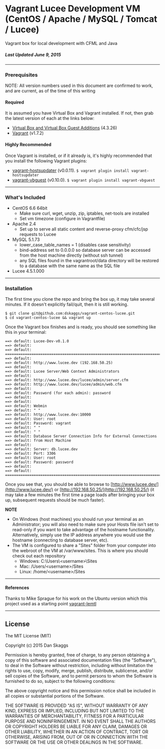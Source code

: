 # Vagrant Lucee Development VM (CentOS / Apache / MySQL / Tomcat / Lucee)
Vagrant box for local development with CFML and Java

##### Last Updated June 9, 2015
---

### Prerequisites
NOTE: All version numbers used in this document are confirmed to work, and are current, as of the time of this writing

#### Required
It is assumed you have Virtual Box and Vagrant installed. If not, then grab the latest version of each at the links below:
* [Virtual Box and Virtual Box Guest Additions](https://www.virtualbox.org/wiki/Downloads) (4.3.26)
* [Vagrant](https://www.vagrantup.com/downloads.html) (v1.7.2)

#### Highly Recommended
Once Vagrant is installed, or if it already is, it's highly recommended that you install the following Vagrant plugins:
* [vagrant-hostsupdater](https://github.com/cogitatio/vagrant-hostsupdater) (v0.0.11).
```$ vagrant plugin install vagrant-hostsupdater```
* [vagrant-vbguest](https://github.com/dotless-de/vagrant-vbguest) (v0.10.0).
```$ vagrant plugin install vagrant-vbguest```

---

### What's Included
* CentOS 6.6 64bit
	* Make sure curl, wget, unzip, zip, iptables, net-tools are installed
	* Set vm timezone (configure in Vagrantfile)
* Apache 2.4
	* Set up to serve all static content and reverse-proxy cfm/cfc/jsp requests to Lucee
* MySQL 5.1.73
	* lower_case_table_names = 1 (disables case sensitivity)
	* bind-address set to 0.0.0.0 so database server can be accessed from the host machine directly (without ssh tunnel)
	* any SQL files found in the vagrantroot/data directory will be restored to a database with the same name as the SQL file
* Lucee 4.5.1.000

---

### Installation
The first time you clone the repo and bring the box up, it may take several minutes. If it doesn't explicitly fail/quit, then it is still working.
```
$ git clone git@github.com:dskaggs/vagrant-centos-lucee.git
$ cd vagrant-centos-lucee && vagrant up
```

Once the Vagrant box finishes and is ready, you should see something like this in your terminal:
```
==> default: Lucee-Dev-v0.1.0
==> default:
==> default: ========================================================================
==> default:
==> default: http://www.lucee.dev (192.168.50.25)
==> default:
==> default: Lucee Server/Web Context Administrators
==> default:
==> default: http://www.lucee.dev/lucee/admin/server.cfm
==> default: http://www.lucee.dev/lucee/admin/web.cfm
==> default:
==> default: Password (for each admin): password
==> default:
==> default:
==> default: Webmin
==> default: " "
==> default: http://www.lucee.dev:10000
==> default: User: root
==> default: Password: vagrant
==> default: " "
==> default: " "
==> default: Database Server Connection Info for External Connections
==> default: from Host Machine
==> default:
==> default: Server: db.lucee.dev
==> default: Port: 3306
==> default: User: root
==> default: Password: password
==> default:
==> default: ========================================================================
```
Once you see that, you should be able to browse to [http://www.lucee.dev/](http://www.lucee.dev/)
or [http://192.168.50.25/](http://192.168.50.25/)
(it may take a few minutes the first time a page loads after bringing your box up, subsequent requests should be much faster).

**NOTE**
* On Windows (host machines) you should run your terminal as an Administrator; you will also need to make sure your Hosts file isn't set to read-only if you want to take advantage of the hostname functionality. Alternatively, simply use the IP address anywhere you would use the hostname (connecting to database server, etc).
* The VM is configured to share a "Sites" folder from your computer into the webroot of the VM at /var/www/sites. This is where you should check out each repository
	* Windows: C:\Users\\&lt;username&gt;\Sites
	* Mac: /Users/&lt;username&gt;/Sites
	* Linux: /home/&lt;username&gt;/Sites

---

#### References
Thanks to Mike Sprague for his work on the Ubuntu version which this project used as a starting point [vagrant-lemtl](https://github.com/mikesprague/vagrant-lemtl)

---

## License
The MIT License (MIT)

Copyright (c) 2015 Dan Skaggs

Permission is hereby granted, free of charge, to any person obtaining a copy
of this software and associated documentation files (the "Software"), to deal
in the Software without restriction, including without limitation the rights
to use, copy, modify, merge, publish, distribute, sublicense, and/or sell
copies of the Software, and to permit persons to whom the Software is
furnished to do so, subject to the following conditions:

The above copyright notice and this permission notice shall be included in all
copies or substantial portions of the Software.

THE SOFTWARE IS PROVIDED "AS IS", WITHOUT WARRANTY OF ANY KIND, EXPRESS OR
IMPLIED, INCLUDING BUT NOT LIMITED TO THE WARRANTIES OF MERCHANTABILITY,
FITNESS FOR A PARTICULAR PURPOSE AND NONINFRINGEMENT. IN NO EVENT SHALL THE
AUTHORS OR COPYRIGHT HOLDERS BE LIABLE FOR ANY CLAIM, DAMAGES OR OTHER
LIABILITY, WHETHER IN AN ACTION OF CONTRACT, TORT OR OTHERWISE, ARISING FROM,
OUT OF OR IN CONNECTION WITH THE SOFTWARE OR THE USE OR OTHER DEALINGS IN THE
SOFTWARE.
